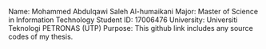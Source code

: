 Name: Mohammed Abdulqawi Saleh Al-humaikani
Major: Master of Science in Information Technology
Student ID: 17006476
University: Universiti Teknologi PETRONAS (UTP)
Purpose: This github link includes any source codes of my thesis.
